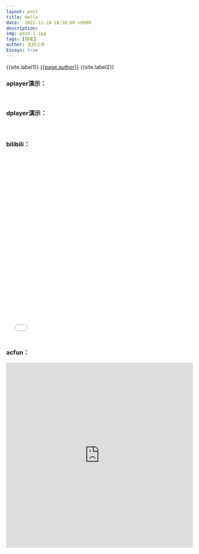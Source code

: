 ```yaml
---
layout: post
title: Hello
date:  2022-11-24 18:16:00 +0900
description:
img: post-1.jpg
tags: [随笔]
author: 王的三丰
Essays: true
---
```

{{site.label1}} <a href="/about">{{page.author}}</a> {{site.label2}}

   <div class="article-entry" itemprop="articleBody">

  <h3 id="aplayer演示："><a href="#aplayer演示：" class="headerlink" title="aplayer演示："></a>aplayer演示：</h3>
    <div id="aplayer-oKBlYTYc" class="aplayer aplayer-tag-marker meting-tag-marker"
         data-id="2121130123" data-server="netease" data-type="playlist" data-mode="circulation" data-autoplay="false" data-mutex="true" data-listmaxheight="340px" data-preload="auto" data-theme="#555"
    ></div>

<br />

<h3 id="dplayer演示："><a href="#dplayer演示：" class="headerlink" title="dplayer演示："></a>dplayer演示：</h3><div id="dplayer0" class="dplayer hexo-tag-dplayer-mark" style="margin-bottom: 20px;"></div><script>(function(){var player = new DPlayer({"container":document.getElementById("dplayer0"),"video":{"url":"https://cdn.jsdelivr.net/gh/Shen-Yu/cdn/mp4/mp4_demo.mp4"}});window.dplayers||(window.dplayers=[]);window.dplayers.push(player);})()</script>

<br />

<h3 id="bilibili："><a href="#bilibili：" class="headerlink" title="bilibili："></a>bilibili：</h3><iframe src="//player.bilibili.com/player.html?aid=75285353&bvid=BV16E411Y74Q&cid=128777597&page=1" style="width:100%;height:500px;min-width:375px;min-height:200px" scrolling="no" border="0" frameborder="no" framespacing="0" allowfullscreen="true"> </iframe>

<br />

<h3 id="acfun："><a href="#acfun：" class="headerlink" title="acfun："></a>acfun：</h3><iframe src="https://www.acfun.cn/player/ac12945786" style="width:100%;height:500px;min-width:375px;min-height:200px" id="ACPlayer-re"  scrolling="no" border="0" frameborder="no" framespacing="0" allowfullscreen="true"></iframe>
      <!-- reward -->

